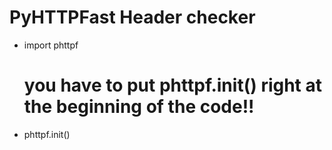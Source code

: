 # PyHTTPFast Header checker
- import phttpf
  # you have to put phttpf.init() right at the beginning of the code!!
- phttpf.init()
